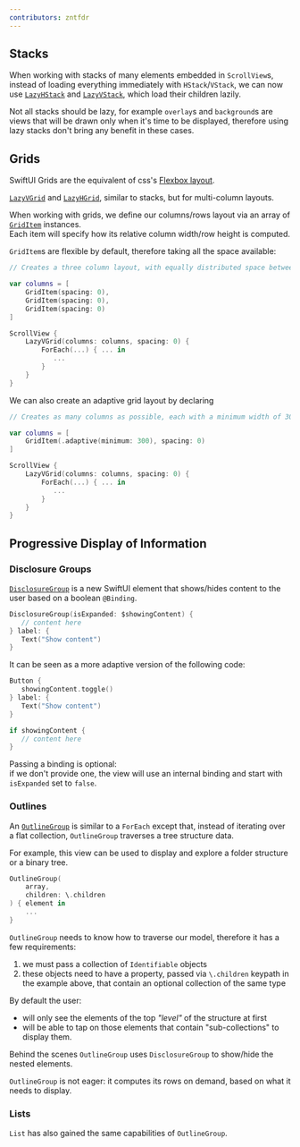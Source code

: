 ```yaml
---
contributors: zntfdr
---
```


## Stacks

When working with stacks of many elements embedded in `ScrollView`s, instead of loading everything immediately with `HStack`/`VStack`, we can now use [`LazyHStack`][lazyHstack] and [`LazyVStack`][lazyVstack], which load their children lazily.

Not all stacks should be lazy, for example `overlay`s and `background`s are views that will be drawn only when it's time to be displayed, therefore using lazy stacks don't bring any benefit in these cases.

## Grids

SwiftUI Grids are the equivalent of css's [Flexbox layout][flexbox].

[`LazyVGrid`][lazyVGrid] and [`LazyHGrid`][lazyHGrid], similar to stacks, but for multi-column layouts.

When working with grids, we define our columns/rows layout via an array of [`GridItem`][gi] instances.  
Each item will specify how its relative column width/row height is computed.

`GridItem`s are flexible by default, therefore taking all the space available:

```swift
// Creates a three column layout, with equally distributed space between the three columns.

var columns = [
    GridItem(spacing: 0),
    GridItem(spacing: 0),
    GridItem(spacing: 0)
]

ScrollView {
    LazyVGrid(columns: columns, spacing: 0) {
        ForEach(...) { ... in
           ...
        }
    }
}
```

We can also create an adaptive grid layout by declaring

```swift
// Creates as many columns as possible, each with a minimum width of 300 points.

var columns = [
    GridItem(.adaptive(minimum: 300), spacing: 0)
]

ScrollView {
    LazyVGrid(columns: columns, spacing: 0) {
        ForEach(...) { ... in
           ...
        }
    }
}
```

## Progressive Display of Information

### Disclosure Groups

[`DisclosureGroup`][dg] is a new SwiftUI element that shows/hides content to the user based on a boolean `@Binding`.

```swift
DisclosureGroup(isExpanded: $showingContent) {
   // content here
} label: {
   Text("Show content")
}
```

It can be seen as a more adaptive version of the following code:

```swift
Button { 
   showingContent.toggle() 
} label: {
   Text("Show content")
}

if showingContent {
   // content here
}
```

Passing a binding is optional:  
if we don't provide one, the view will use an internal binding and start with `isExpanded` set to `false`.

### Outlines

An [`OutlineGroup`][og] is similar to a `ForEach` except that, instead of iterating over a flat collection, `OutlineGroup` traverses a tree structure data.

For example, this view can be used to display and explore a folder structure or a binary tree.

```swift
OutlineGroup(
    array,
    children: \.children
) { element in
    ...
}
```

`OutlineGroup` needs to know how to traverse our model, therefore it has a few requirements: 

1. we must pass a collection of `Identifiable` objects
2. these objects need to have a property, passed via `\.children` keypath in the example above, that contain an optional collection of the same type

By default the user:

- will only see the elements of the top _"level"_ of the structure at first
- will be able to tap on those elements that contain "sub-collections" to display them.

Behind the scenes `OutlineGroup` uses `DisclosureGroup` to show/hide the nested elements.

`OutlineGroup` is not eager: it computes its rows on demand, based on what it needs to display.

### Lists

`List` has also gained the same capabilities of `OutlineGroup`.

[lazyVstack]: https://developer.apple.com/documentation/swiftui/lazyvstack 
[lazyHstack]: https://developer.apple.com/documentation/swiftui/lazyhstack 
[lazyHGrid]: https://developer.apple.com/documentation/swiftui/lazyhgrid
[lazyVGrid]: https://developer.apple.com/documentation/swiftui/lazyvgrid
[gi]: https://developer.apple.com/documentation/swiftui/griditem
[og]: https://developer.apple.com/documentation/swiftui/outlinegroup
[dg]: https://developer.apple.com/documentation/swiftui/DisclosureGroup
[flexbox]: https://en.wikipedia.org/wiki/CSS_Flexible_Box_Layout
